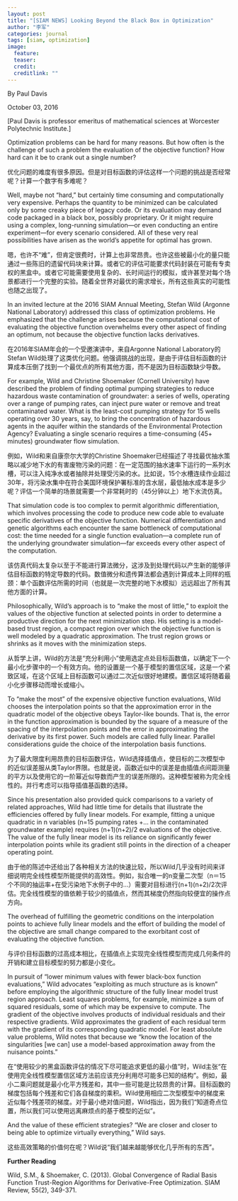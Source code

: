 ```yaml
---
layout: post
title: "[SIAM NEWS] Looking Beyond the Black Box in Optimization"
author: "李军"
categories: journal
tags: [siam, optimization]
image:
  feature:
  teaser:
  credit: 
  creditlink: ""
---
```


By Paul Davis

October 03, 2016

[Paul Davis is professor emeritus of mathematical sciences at Worcester Polytechnic Institute.]

Optimization problems can be hard for many reasons. But how often is the challenge of such a problem the evaluation of the objective function? How hard can it be to crank out a single number?

优化问题的难度有很多原因。但是对目标函数的评估这样一个问题的挑战是否经常呢？计算一个数字有多难呢？

Well, maybe not “hard,” but certainly time consuming and computationally very expensive. Perhaps the quantity to be minimized can be calculated only by some creaky piece of legacy code. Or its evaluation may demand code packaged in a black box, possibly proprietary. Or it might require using a complex, long-running simulation—or even conducting an entire experiment—for every scenario considered. All of these very real possibilities have arisen as the world’s appetite for optimal has grown.

嗯，也许不“难”，但肯定很费时，计算上也非常昂贵。也许这些被最小化的量只能通过一些陈旧的遗留代码块来计算。或者它的评估可能要求代码封装在可能有专卖权的黑盒中。或者它可能需要使用复杂的、长时间运行的模拟，或许甚至对每个场景都进行一个完整的实验。随着全世界对最优的需求增长，所有这些真实的可能性也随之出现了。

In an invited lecture at the 2016 SIAM Annual Meeting, Stefan Wild (Argonne National Laboratory) addressed this class of optimization problems. He emphasized that the challenge arises because the computational cost of evaluating the objective function overwhelms every other aspect of finding an optimum, not because the objective function lacks derivatives.

在2016年SIAM年会的一个受邀演讲中，来自Argonne National Laboratory的Stefan Wild处理了这类优化问题。他强调挑战的出现，是由于评估目标函数的计算成本压倒了找到一个最优点的所有其他方面，而不是因为目标函数缺少导数。

For example, Wild and Christine Shoemaker (Cornell University) have described the problem of finding optimal pumping strategies to reduce hazardous waste contamination of groundwater: a series of wells, operating over a range of pumping rates, can inject pure water or remove and treat contaminated water. What is the least-cost pumping strategy for 15 wells operating over 30 years, say, to bring the concentration of hazardous agents in the aquifer within the standards of the Environmental Protection Agency? Evaluating a single scenario requires a time-consuming (45+ minutes) groundwater flow simulation.

例如，Wild和来自康奈尔大学的Christine Shoemaker已经描述了寻找最优抽水策略以减少地下水的有害废物污染的问题：在一定范围的抽水速率下运行的一系列水槽，可以注入纯净水或者抽除并处理受污染的水。比如说，15个水槽连续作业超过30年，将污染水集中在符合美国环境保护署标准的含水层，最低抽水成本是多少呢？评估一个简单的场景就需要一个非常耗时的（45分钟以上）地下水流仿真。

That simulation code is too complex to permit algorithmic differentiation, which involves processing the code to produce new code able to evaluate specific derivatives of the objective function. Numerical differentiation and genetic algorithms each encounter the same bottleneck of computational cost: the time needed for a single function evaluation—a complete run of the underlying groundwater simulation—far exceeds every other aspect of the computation.

该仿真代码太复杂以至于不能进行算法微分，这涉及到处理代码以产生新的能够评估目标函数的特定导数的代码。数值微分和遗传算法都会遇到计算成本上同样的瓶颈：单个函数评估所需的时间（也就是一次完整的地下水模拟）远远超出了所有其他方面的计算。

Philosophically, Wild’s approach is to “make the most of little,” to exploit the values of the objective function at selected points in order to determine a productive direction for the next minimization step. His setting is a model-based trust region, a compact region over which the objective function is well modeled by a quadratic approximation. The trust region grows or shrinks as it moves with the minimization steps.

从哲学上讲，Wild的方法是“充分利用小”使用选定点处目标函数值，以确定下一个最小化步骤中的一个有效方向。他的设置是一个基于模型的置信区域，这是一个紧致区域，在这个区域上目标函数可以通过二次近似很好地建模。置信区域将随着最小化步骤移动而增长或缩小。

To “make the most” of the expensive objective function evaluations, Wild chooses the interpolation points so that the approximation error in the quadratic model of the objective obeys Taylor-like bounds. That is, the error in the function approximation is bounded by the square of a measure of the spacing of the interpolation points and the error in approximating the derivative by its first power. Such models are called fully linear. Parallel considerations guide the choice of the interpolation basis functions.

为了最大限度利用昂贵的目标函数评估，Wild选择插值点，使目标的二次模型中的近似误差服从类Taylor界限。也就是说，函数近似中的误差是由插值点间距测量的平方以及使用它的一阶幂近似导数而产生的误差所限的。这种模型被称为完全线性的。并行考虑可以指导插值基函数的选择。

Since his presentation also provided quick comparisons to a variety of related approaches, Wild had little time for details that illustrate the efficiencies offered by fully linear models. For example, fitting a unique quadratic in n variables (n=15 pumping rates +... in the contaminated groundwater example) requires (n+1)(n+2)/2 evaluations of the objective. The value of the fully linear model is its reliance on significantly fewer interpolation points while its gradient still points in the direction of a cheaper operating point.

由于他的陈述中还给出了各种相关方法的快速比较，所以Wild几乎没有时间来详细说明完全线性模型所能提供的高效性。例如，拟合唯一的n变量二次型（n＝15个不同的抽运率+在受污染地下水例子中的…）需要对目标进行(n+1)(n+2)/2次评估。完全线性模型的值依赖于较少的插值点，然而其梯度仍然指向较便宜的操作点方向。

The overhead of fulfilling the geometric conditions on the interpolation points to achieve fully linear models and the effort of building the model of the objective are small change compared to the exorbitant cost of evaluating the objective function.

与评价目标函数的过高成本相比，在插值点上实现完全线性模型而完成几何条件的开销和建立目标模型的努力都是小变化。

In pursuit of “lower minimum values with fewer black-box function evaluations,” Wild advocates “exploiting as much structure as is known” before employing the algorithmic structure of the fully linear model trust region approach. Least squares problems, for example, minimize a sum of squared residuals, some of which may be expensive to compute. The gradient of the objective involves products of individual residuals and their respective gradients. Wild approximates the gradient of each residual term with the gradient of its corresponding quadratic model. For least absolute value problems, Wild notes that because we “know the location of the singularities [we can] use a model-based approximation away from the nuisance points.”

在“使用较少的黑盒函数评估的情况下尽可能追求更低的最小值”时，Wild主张“在使用完全线性模型置信区域方法前应该充分利用尽可能多已知的结构”。例如，最小二乘问题就是最小化平方残差和，其中一些可能是比较昂贵的计算。目标函数的梯度包括每个残差和它们各自梯度的乘积。Wild使用相应二次型模型中的梯度来近似每个残差项的梯度。对于最小绝对值问题，Wild指出，因为我们“知道奇点位置，所以我们可以使用远离麻烦点的基于模型的近似”。

And the value of these efficient strategies? “We are closer and closer to being able to optimize virtually everything,” Wild says.

这些高效策略的价值何在呢？Wild说“我们越来越能够优化几乎所有的东西”。

**Further Reading**

Wild, S.M., & Shoemaker, C. (2013).  Global Convergence of Radial Basis Function Trust-Region Algorithms for Derivative-Free Optimization. SIAM Review, 55(2), 349-371.